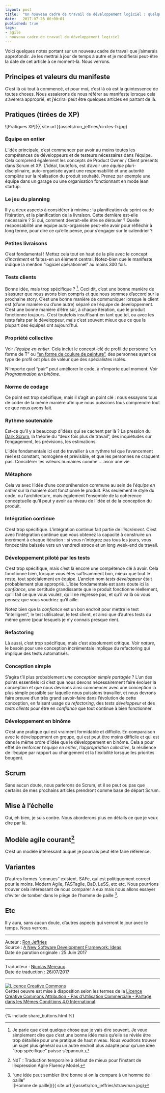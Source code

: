 ```yaml
---
layout: post
title:  "Un nouveau cadre de travail de développement logiciel : quelques idées"
date:   2017-07-26 00:00:01
published: true
tags: 
- agile
- nouveau cadre de travail de développement logiciel
---
```


Voici quelques notes portant sur un nouveau cadre de travail que j’aimerais approfondir. Je les mettrai à jour de temps à autre et je modifierai peut-être la date de cet article à ce moment-là. Nous verrons.

## Principes et valeurs du manifeste

C’est là où tout à commencé, et pour moi, c’est là où est la quintessence de toutes choses. Nous essaierons de nous référer au manifeste lorsque cela s’avèrera approprié, et j’écrirai peut être quelques articles en partant de là.

## Pratiques (tirées de XP)

![Pratiques XP]({{ site.url }}assets/ron_jeffries/circles-fr.jpg)  

### Équipe en entier

L’idée principale, c’est commencer par avoir au moins toutes les compétences de développeurs et de testeurs nécessaires dans l’équipe. Cela comprend également les concepts de Product Owner / Client présents dans Scrum et XP. L’idéal, toutefois, est d’avoir une _équipe_ pluri-disciplinaire, auto-organisée ayant une responsabilité et une autorité complète sur la réalisation du produit souhaité. Prenez par exemple une équipe dans un garage ou une organisation fonctionnant en mode lean startup.

### Le jeu du planning

Il y a deux aspects à considérer à minima : la planification du sprint ou de l’itération, et la planification de la livraison. Cette dernière est-elle nécessaire ? Si oui, comment devrait-elle être se dérouler ? Quelle responsabilité une équipe auto-organisée peut-elle avoir pour réfléchir à long terme, pour dire ce qu’elle pense, pour s’engager sur le calendrier ?

### Petites livraisons

C’est fondamental ! Mettez cela tout en haut de la pile avec le concept d’_incrément_ et faites-en un élément central. Notez-bien que le manifeste indique la mention “logiciel opérationnel” au moins 300 fois.

### Tests clients

Bonne idée, mais trop spécifique ? [^1]. Ceci dit,  c’est une bonne manière de s’assurer que nous avons bien compris et que nous sommes d’accord sur la prochaine story. C’est une bonne manière de communiquer lorsque le client est (d’une manière ou d’une autre) séparé de l’équipe de developpement. C’est une bonne manière d’être sûr, à chaque itération, que le produit fonctionne toujours. C’est toutefois insuffisant en tant que tel, ou avec les tests faits par le développeur, mais c’est souvent mieux que ce que la plupart des équipes ont aujourd’hui.

### Propriété collective

Voir _l’équipe en entier_. Cela inclut le concept-clé de profil de personne “en forme de T” ou [“en forme de coulure de peinture”](https://www.facebook.com/notes/kent-beck/paint-drip-people/1226700000696195/), des personnes ayant ce type de profil ont plus de valeur que des spécialistes isolés.

N’importe quel “pair” peut améliorer le code, à n’importe quel moment. Voir _Programmation en binôme_.

### Norme de codage

Ce point est trop spécifique, mais il s’agit un point clé : nous essayons tous de coder de la même manière afin que nous puissions tous comprendre tout ce que nous avons fait.

### Rythme soutenable

Est-ce qu’il y a beaucoup d’idées qui se cachent par là ? La pression du [Dark Scrum](http://www.les-traducteurs-agiles.org/scrum/2016/11/20/dark-scrum.html), la théorie du “deux fois plus de travail”, des inquiétudes sur l’engagement, les prévisions, les estimations.

L’idée fondamentale ici est de travailler à un rythme tel que l’avancement réel est constant, homogène et prévisible, et que les personnes ne craquent pas. Considérer les valeurs humaines comme … avoir une vie.

### Métaphore

Cela va avec l’idée d’une compréhension commune au sein de l’_équipe en entier_ sur la manière dont fonctionne le produit. Pas seulement le style du code, ou l’architecture, mais également l’ensemble de la cohérence conceptuelle qu’il peut y avoir au niveau de l’idée et de la conception du produit.

### Intégration continue

C’est trop spécifique. L’intégration continue fait partie de l’_incrément_. C’est avec l’intégration continue que vous obtenez la capacité à construire un incrément à chaque itération : si vous n’intégrez pas tous les jours, vous foncez tête baissée vers un vendredi atroce et un long week-end de travail.

### Développement piloté par les tests

C’est trop spécifique, mais c’est là encore une compétence clé à avoir. Cela fonctionne bien, lorsque vous êtes suffisamment bon, mieux que tout le reste, tout spécialement en équipe. L’ancien nom _tests développeur_ était probablement plus approprié. L’idée fondamentale est sans doute ici la _confiance_, une certitude grandissante que le produit fonctionne réellement, qu’il fait ce que vous voulez, qu’il ne régresse pas, et qu’il va là où vous pensez que vous voudriez qu’il aille.

Notez bien que la _confiance_ est un bon endroit pour mettre le test “intelligent”, le test utilisateur, le test client, et ainsi que d’autres tests du même genre (pour lesquels je n’y connais presque rien).

### Refactoring

Là aussi, c’est trop spécifique, mais c’est absolument critique. Voir _nature_, le besoin pour une conception incrémentale implique du refactoring qui implique des tests automatisés.

### Conception simple

S’agira t’il plus probablement _une conception simple partagée_ ? L’un des points essentiels ici c’est que nous devons nécessairement faire évoluer la conception et que nous devrions ainsi commencer avec une conception la plus simple possible sur laquelle nous puissions travailler, et nous devrons faire preuve d’un très grand savoir-faire dans l’évolution de cette conception, en faisant usage du _refactoring_, des _tests développeur_ et des _tests clients_ pour être en _confiance_ que tout continue à bien fonctionner.

### Développement en binôme

C’est une pratique qui est vraiment formidable et difficile. En comparaison avec le développement en groupe, qui est peut être moins difficile et qui est dans le même ordre d’idée que le développement en binôme. Cela a pour effet de renforcer _l’équipe en entier_, _l’appropriation collective_, la résilience de l’équipe par rapport au changement et la flexibilité lorsque les priorités bougent.  

## Scrum

Sans aucun doute, nous parlerons de Scrum, et il se peut ou pas que certains de mes prochains articles prendront comme base de départ Scrum.

## Mise à l’échelle

Oui, eh bien, je suis contre. Nous aborderons plus en détails ce que je veux dire par là.

## Modèle agile courant[^2]

C’est un modèle intéressant auquel je pourrais peut être faire référence.

## Variantes

D’autres formes “connues” existent. SAFe, qui est politiquement 
correct pour le moins. Modern Agile, FASTagile, DaD, LeSS, etc etc. Nous pourrions trouver cela intéressant de nous comparer à eux mais nous allons essayer d’éviter de tomber dans le piège de l’homme de paille [^3].

## Etc

Il y aura, sans aucun doute, d’autres aspects qui verront le jour avec le temps. Nous verrons.

[^1]:Je parie que c’est quelque chose que je vais dire souvent. Je veux simplement dire que c’est une bonne idée mais qu’elle se révèle être trop détaillée pour une pratique de haut niveau. Nous voudrons trouver un sujet plus général ou un autre endroit plus adapté pour qu’une idée “trop spécifique” puisse s’épanouir.

[^2]:NdT : Traduction temporaire à défaut de mieux pour l’instant de l’expression Agile Fluency Model.

[^3]:”une idée peut sembler être bonne si on la compare à un homme de paille”  
![Homme de paille]({{ site.url }}assets/ron_jeffries/strawman.jpg)  

---
Auteur : [Ron Jeffries](http://ronjeffries.com/about.html)  
Source : [A New Software Development Framework: Ideas](http://ronjeffries.com/articles/017-02ff/new-framework-0/)  
Date de parution originale : 25 Juin 2017  

---
Traducteur : [Nicolas Mereaux](http://www.les-traducteurs-agiles.org/traducteurs/)  
Date de traduction : 26/07/2017  

---

<a rel="license" href="http://creativecommons.org/licenses/by-nc-sa/4.0/"><img alt="Licence Creative Commons" style="border-width:0" src="http://i.creativecommons.org/l/by-nc-sa/4.0/88x31.png" /></a><br />Ce(tte) oeuvre est mise à disposition selon les termes de la <a rel="license" href="http://creativecommons.org/licenses/by-nc-sa/4.0/">Licence Creative Commons Attribution - Pas d'Utilisation Commerciale - Partage dans les Mêmes Conditions 4.0 International</a>.

---

{% include share_buttons.html %}


